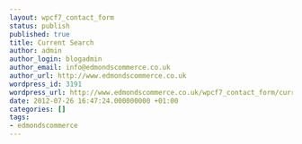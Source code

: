 ```yaml
---
layout: wpcf7_contact_form
status: publish
published: true
title: Current Search
author: admin
author_login: blogadmin
author_email: info@edmondscommerce.co.uk
author_url: http://www.edmondscommerce.co.uk
wordpress_id: 3191
wordpress_url: http://www.edmondscommerce.co.uk/wpcf7_contact_form/current-search/
date: 2012-07-26 16:47:24.000000000 +01:00
categories: []
tags:
- edmondscommerce
---
```


